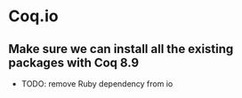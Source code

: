 # Coq.io

## Make sure we can install all the existing packages with Coq 8.9
* TODO: remove Ruby dependency from io

